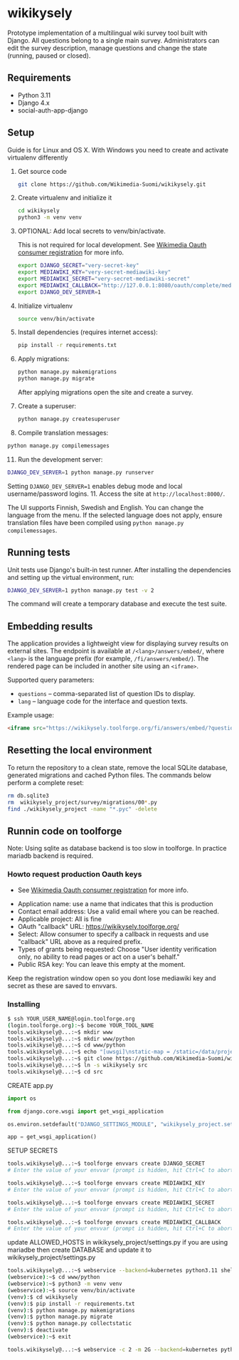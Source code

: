 # wikikysely

Prototype implementation of a multilingual wiki survey tool built with Django.
All questions belong to a single main survey. Administrators can edit the survey
description, manage questions and change the state (running, paused or closed).

## Requirements
- Python 3.11
- Django 4.x
- social-auth-app-django

## Setup
Guide is for Linux and OS X. With Windows you need to create and activate virtualenv differently

1. Get source code
   ```bash
   git clone https://github.com/Wikimedia-Suomi/wikikysely.git
   ```
2. Create virtualenv and initialize it
   ```bash
   cd wikikysely
   python3 -m venv venv
   ```
3. OPTIONAL: Add local secrets to venv/bin/activate.
  
   This is not required for local development. See [Wikimedia Oauth consumer registration](https://wikitech.wikimedia.org/wiki/Help:Toolforge/My_first_Django_OAuth_tool#Oauth_consumer_registration_(Wikimedia)) for more info. 
   ```bash
   export DJANGO_SECRET="very-secret-key"
   export MEDIAWIKI_KEY="very-secret-mediawiki-key"
   export MEDIAWIKI_SECRET="very-secret-mediawiki-secret"
   export MEDIAWIKI_CALLBACK="http://127.0.0.1:8080/oauth/complete/mediawiki/"
   export DJANGO_DEV_SERVER=1
   ```
6. Initialize virtualenv 
   ```bash
   source venv/bin/activate
   ```
7. Install dependencies (requires internet access):
   ```bash
   pip install -r requirements.txt
   ```
8. Apply migrations:
   ```bash
   python manage.py makemigrations
   python manage.py migrate
   ```
   After applying migrations open the site and create a survey.
9. Create a superuser:
   ```bash
   python manage.py createsuperuser
   ```
10. Compile translation messages:
   ```bash
   python manage.py compilemessages
   ```
11. Run the development server:
   ```bash
   DJANGO_DEV_SERVER=1 python manage.py runserver
   ```
   Setting `DJANGO_DEV_SERVER=1` enables debug mode and local username/password logins.
11. Access the site at `http://localhost:8000/`.

The UI supports Finnish, Swedish and English. You can change the language from the menu.
If the selected language does not apply, ensure translation files have been compiled using `python manage.py compilemessages`.

## Running tests

Unit tests use Django's built-in test runner. After installing the dependencies
and setting up the virtual environment, run:

```bash
DJANGO_DEV_SERVER=1 python manage.py test -v 2
```

The command will create a temporary database and execute the test suite.

## Embedding results

The application provides a lightweight view for displaying survey results on
external sites. The endpoint is available at `/<lang>/answers/embed/`, where
`<lang>` is the language prefix (for example, `/fi/answers/embed/`). The
rendered page can be included in another site using an `<iframe>`.

Supported query parameters:

* `questions` – comma-separated list of question IDs to display.
* `lang` – language code for the interface and question texts.

Example usage:

```html
<iframe src="https://wikikysely.toolforge.org/fi/answers/embed/?questions=1,3&lang=en" width="600" height="400"></iframe>
```

## Resetting the local environment

To return the repository to a clean state, remove the local SQLite database,
generated migrations and cached Python files. The commands below perform a
complete reset:

   ```bash
   rm db.sqlite3
   rm  wikikysely_project/survey/migrations/00*.py
   find ./wikikysely_project -name "*.pyc" -delete 
   ```

## Runnin code on toolforge
Note: Using sqlite as database backend is too slow in toolforge. In practice mariadb backend is required.

### Howto request production Oauth keys
- See [Wikimedia Oauth consumer registration](https://wikitech.wikimedia.org/wiki/Help:Toolforge/My_first_Django_OAuth_tool#Oauth_consumer_registration_(Wikimedia)) for more info. 

* Application name: use a name that indicates that this is production
* Contact email address: Use a valid email where you can be reached.
* Applicable project: All is fine
* OAuth "callback" URL: https://wikikysely.toolforge.org/
* Select: Allow consumer to specify a callback in requests and use "callback" URL above as a required prefix.
* Types of grants being requested: Choose "User identity verification only, no ability to read pages or act on a user's behalf."
* Public RSA key: You can leave this empty at the moment.

Keep the registration window open so you dont lose mediawiki key and secret as these are saved to envvars.

### Installing
```bash
$ ssh YOUR_USER_NAME@login.toolforge.org
(login.toolforge.org):~$ become YOUR_TOOL_NAME
tools.wikikysely@...:~$ mkdir www
tools.wikikysely@...:~$ mkdir www/python
tools.wikikysely@...:~$ cd www/python
tools.wikikysely@...:~$ echo "[uwsgi]\nstatic-map = /static=/data/project/wikikysely/www/python/src/staticfiles"> uwsgi.ini
tools.wikikysely@...:~$ git clone https://github.com/Wikimedia-Suomi/wikikysely.git
tools.wikikysely@...:~$ ln -s wikikysely src
tools.wikikysely@...:~$ cd src
   ```
CREATE app.py
```python
import os

from django.core.wsgi import get_wsgi_application

os.environ.setdefault("DJANGO_SETTINGS_MODULE", "wikikysely_project.settings")

app = get_wsgi_application()
   ```
SETUP SECRETS

```bash
tools.wikikysely@...:~$ toolforge envvars create DJANGO_SECRET
# Enter the value of your envvar (prompt is hidden, hit Ctrl+C to abort): "very-secret-key"

tools.wikikysely@...:~$ toolforge envvars create MEDIAWIKI_KEY
# Enter the value of your envvar (prompt is hidden, hit Ctrl+C to abort): "very-secret-mediawiki-key"

tools.wikikysely@...:~$ toolforge envvars create MEDIAWIKI_SECRET
# Enter the value of your envvar (prompt is hidden, hit Ctrl+C to abort): "very-secret-mediawiki-secret"

tools.wikikysely@...:~$ toolforge envvars create MEDIAWIKI_CALLBACK
# Enter the value of your envvar (prompt is hidden, hit Ctrl+C to abort): "http://127.0.0.1:8080/oauth/complete/mediawiki/"
   ```
update ALLOWED_HOSTS in wikikysely_project/settings.py
if you are using mariadbe then create DATABASE and update it to wikikysely_project/settings.py

```bash
tools.wikikysely@...:~$ webservice --backend=kubernetes python3.11 shell
(webservice):~$ cd www/python
(webservice):~$ python3 -m venv venv
(webservice):~$ source venv/bin/activate
(venv):$ cd wikikysely
(venv):$ pip install -r requirements.txt
(venv):$ python manage.py makemigrations
(venv):$ python manage.py migrate
(venv):$ python manage.py collectstatic
(venv):$ deactivate
(webservice):~$ exit

tools.wikikysely@...:~$ webservice -c 2 -m 2G --backend=kubernetes python3.11 start
   ```










   ```










